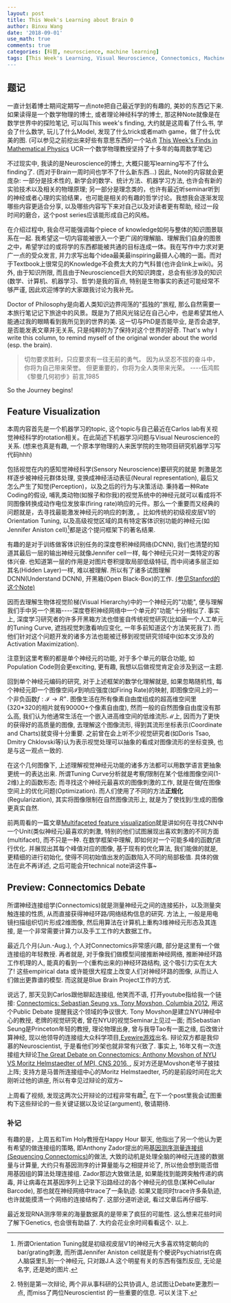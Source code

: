 ```yaml
---
layout: post
title: This Week's Learning about Brain 0
author: Binxu Wang
date: '2018-09-01'
use_math: true
comments: true
categories: [科普, neuroscience, machine learning]
tags: [This Week's Learning, Visual Neuroscience, Connectomics, Machine Learning, Geometry]
---
```



## 题记
一直计划着博士期间定期写一点note把自己最近学到的有趣的, 美妙的东西记下来. 如果读得是一个数学物理的博士, 或者理论神经科学的博士, 那这种Note就像是在数学世界中的探险笔记, 可以叫This week's finding, 大约就是这周看了什么书, 学会了什么数学, 玩儿了什么Model, 发现了什么trick或者math game，做了什么优美的图. (可以参见之前挖出来好些有意思东西的一个站点 [This Week's Finds in Mathematical Physics](http://math.ucr.edu/home/baez/TWF.html) UCR一个数学物理教授坚持了十多年的每周数学笔记) 

不过现实中, 我读的是Neuroscience的博士, 大概只能写learning写不了什么finding了. (而对于Brain一周时间也学不了什么新东西...) 因此, Note的内容就会更庞杂: 一部分是技术性的, 新学会的数学、统计方法、机器学习方法, 也许会有新的实验技术以及相关的物理原理; 另一部分是理念类的，也许有最近听seminar听到的神经或者心理的实验结果，也可能是相关的有趣的哲学讨论。我想我会逐渐发现哪些内容更适合分享, 以及哪些内容写下来对自己以及对读者更有帮助, 经过一段时间的磨合，这个post series应该能形成自己的风格。

在介绍过程中, 我会尽可能强调每个piece of knowledge如何与整体的知识图景联系在一起. 我希望这一切内容能被嵌入一个更广阔的理解脑、理解我们自身的图景之中，希望学过的或将学的东西都能被共通的目标连成一体。我在写作中力求对更广一点的受众发言, 并力求写出每个idea最美最inspiring最摄人心魄的一面。而对于Textbook上很常见的Knowledge不会费太大的力气科普(也许会link上wiki)。另外, 由于知识所限, 而且由于Neuroscience巨大的知识跨度，总会有些涉及的知识(数学、计算机、机器学习、哲学)是我的盲点, 特别是生物事实的表述可能经常不够严谨, 因此欢迎博学的大家跟我讨论为我补充。

Doctor of Philosophy是向着人类知识边界闯荡的"孤独的"旅程, 那么自然需要一本旅行笔记记下旅途中的风景。既是为了把风光铭记在自己心中，也是希望其他人能通过我的眼睛看到我所见到的世界的美. 这一切与PhD是否能毕业, 是否会退学, 是否能发表文章并无关系, 只是纯粹的为了保持对这个世界的好奇. That's why I write this column, to remind myself of the original wonder about the world (esp. the brain). 

> 切勿要求胜利，只应要求有一往无前的勇气。
因为从坚忍不拔的奋斗中，你将为自己带来荣誉。
但更重要的，你将为全人类带来光荣。
----伍鸿熙《黎曼几何初步》前言,1985

So the Journey begins! 

## Feature Visualization 
本周内容首先是一个机器学习的topic, 这个topic与自己最近在Carlos lab有关视觉神经科学的rotation相关。在此简述下机器学习问题与Visual Neuroscience的关系. (想来也真是有趣, 一个原本学物理的人来医学院的生物项目研究机器学习写代码hhh) 

包括视觉在内的感知觉神经科学(Sensory Neuroscience)要研究的就是 刺激是怎样逐步被神经元群体处理, 变换成神经活动表征(Neural representation), 最后又怎么产生了知觉(Perception)，以及之后的行为与决策活动. 秉持着一种Rate Coding的假设, 哺乳类动物(如猴子和你我)的视觉系统中的神经元就可以看成将不同图像转换成动作电位发放率(firing rate)响应的元件。那么一个重要而又经典的问题就是，去寻找最能激发神经元的响应的刺激, 。比如传统的初级视皮层V1的Orientation Tuning, 以及高级视觉区域的具有特定客体识别功能的神经元(如Jennifer Aniston cell)[^1]都是这个提问框架下的著名结果. 

[^1]: 所谓Orientation Tuning就是初级视皮层V1的神经元大多喜欢特定朝向的bar/grating刺激, 而所谓Jennifer Aniston cell就是有个梗说Psychiatrist在病人脑袋里扎到一个神经元, 只对跟J.A.这个明星有关的东西有强烈反应, 无论是名字, 还是她的图片. 

有趣的是对于训练做客体识别任务的深度卷积神经网络(DCNN), 我们也清楚的知道其最后一层的输出神经元就像Jennifer cell一样, 每个神经元只对一类特定的客体兴奋. 也知道第一层的作用是对图片卷积提取局部低级特征, 而中间诸多层正如其名(Hidden Layer)一样, 难以被理解. 所以有了诸多试图理解DCNN(Understand DCNN), 开黑箱(Open Black-Box)的工作. [(参见Stanford的这个Note)](http://cs231n.github.io/understanding-cnn/)

因而去理解生物体视觉阶梯(Visual Hierarchy)中的一个神经元的"功能", 便与理解我们手中另一个黑箱----深度卷积神经网络中一个单元的"功能"十分相似了. 事实上, 深度学习研究者的许多开黑箱方法也借鉴自传统视觉研究(比如画一个人工单元的Tuning Curve, 遮挡视觉刺激看响应变化, 一年多前知道这个方法笑死我了). 而他们针对这个问题开发的诸多方法也能被迁移到视觉研究领域中(如本文涉及的Activation Maximization). 

注意到这里考察的都是单个神经元的功能, 对于多个单元的联合功能, 如Population Code则会更exciting, 更有趣, 我想以后做视觉肯定会涉及到这一主题. 

回到单个神经元编码的研究, 对于上述框架的数学化理解就是, 如果忽略随机性, 每个神经元即一个图像空间$\mathcal I$到响应强度(如Firing Rate)的映射, 即图像空间上的一个非负函数$f:\mathcal I\to R^+$. 图像生活在所有像素自由度组成的超高维空间里(320*320的相片就有90000+个像素自由度), 然而一般的自然图像自由度没有那么高, 我们认为他通常生活在一个嵌入进高维空间的低维流形$\mathcal M$上, 因而为了更快的获得好的高质量的图像, 去理解这个图像流形, 得到其流形坐标表示(Coordinate and Charts)就变得十分重要. 之前曾在会上听不少视觉研究者(如Doris Tsao, Dmitry Chklovski等)认为表示视觉处理可以抽象的看成对图像流形的坐标变换, 也是与这一观点一致的. 

在这个几何图像下, 上述理解视觉神经元功能的诸多方法都可以用数学语言更抽象更统一的表达出来. 所谓Tuning Curve分析就是考察$f$限制在某个低维图像空间(1-2维)上的函数形态; 而寻找这个神经元最喜欢的图像刺激的工作, 就是在做$f$在图像空间上的优化问题(Optimization).  而人们使用了不同的方法**正规化**(Regularization), 其实将图像限制在自然图像流形上, 就是为了使找到/生成的图像更真实自然. 

前两周看的一篇文章[Multifaceted feature visualization](http://www.evolvingai.org/mfv)就是讲如何在寻找CNN中一个Unit(类似神经元)最喜欢的刺激, 特别的他们试图展现出喜欢刺激的不同方面(multifacet), 而不只是一种. 在数学框架中理解, 即如何对一个可能多峰的函数$f$进行优化. 并展现出其每个峰值对应的图像, 基于现有的优化算法, 我们能做的就是, 更精细的进行初始化, 使得不同初始值出发的函数陷入不同的局部极值. 具体的做法在此不再详述, 之后可能会开technical note讲这件事~ 

## Preview: Connectomics Debate
所谓神经连接组学(Connectomics)就是测量神经元之间的连接拓扑，以及测量突触连接的性质, 从而直接获得神经环路/网络结构信息的研究. 方法上, 一般是用电镜扫描组织切片形成2维图像, 然后用算法在计算机上重构3维神经元形态及其连接, 是一个非常需要计算力以及手工工作的大数据工作。

最近几个月(Jun.-Aug.), 个人对Connectomics非常感兴趣, 部分是这里有一个做连接组的年轻教授. 再者就是, 对于像我们做模型间接推断神经网络, 推断神经环路工作机理的人, 能真的看到一个(重构出来的)神经环路结构, 这个吸引力实在太大了! 这些empirical data 或许能很大程度上改变人们对神经环路的图像, 从而让人们做出更靠谱的模型. 而这就是Blue Brain Project工作的方式. 

说远了, 那天见到Carlos跟他聊起连接组, 他笑而不语, 打开youtube指给我一个链接: [Connectomics: Sebastian Seung vs. Tony Movshon, Columbia 2012](https://www.youtube.com/watch?v=q4KrhDZQ088), 用这个Public Debate 提醒我这个领域的争议很大. Tony Movshon是建立NYU神经中心的教授, 老牌的视觉研究者, 曾在NYU的视觉Seminar上见过一面; 而Sebastian Seung是Princeton年轻的教授, 理论物理出身, 曾与我导Tao有一面之缘, 后改做计算神经, 现以他领导的连接组大众科学项目,[Eyewire游戏](https://eyewire.org/explore)出名. 辩论双方都是我仰慕的Neuroscientist, 于是看他们吵架也就非常有兴致了. 事实上, 16年又有一次连接组大辩论[The Great Debate on Connectomics: Anthony Movshon of NYU VS Moritz Helmstaedter of MPI, CNS 2016, ](https://www.youtube.com/watch?v=uSbNRyY2QH0), 反对方还是Movshon老爷子披挂上阵; 支持方是马普所连接组中心的Moritz Helmstaedter, 巧的是前段时间在北大刚听过他的讲座, 所以有幸见过辩论的双方~

上周看了视频, 发现这两次公开辩论的过程非常有趣[^2], 在下一个post里我会试图重构下这些辩论的一些关键证据以及论证(argument), 敬请期待. 

[^2]: 特别是第一次辩论, 两个非从事科研的公共协调人, 总试图让Debate更激烈一点, 而miss了两位Neuroscientist 的一些重要的信息. 可以关注下. 

### 补记
有趣的是，上周五和Tim Holy教授在Happy Hour 聊天, 他指出了另一个他认为更有希望的做连接组的策略, 即Anthony Zador提出的用[基因测序测量连接组(Sequencing Connectomics)](http://zadorlab.cshl.edu/index.html)的做法, 大致的动机是处理全脑的神经元连接的数据量与计算量, 大约只有基因测序的计算量能与之相提并论了, 所以他会想到能否借用基因组的算法处理连接组. Zador那边大致做法是, 如果能找到能跨突触传递的病毒, 并让病毒在其基因序列上记录下沿路经过的各个神经元的信息(某种Cellular Barcode), 那也就在神经网络中trace了一条轨迹. 如果又能同时trace许多条轨迹, 也许就能摸清一个网络的连接结构了. 这部分道听途说, 看过文章后再仔细写. 

最近发现RNA测序带来的海量数据真的是带来了疯狂的可能性. 这么想来花些时间了解下Genetics, 也会很有助益了. 大约会花业余时间看看这个. 以上. 





